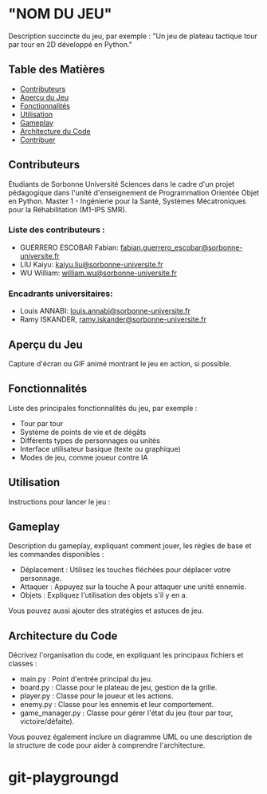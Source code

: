 # "NOM DU JEU"

Description succincte du jeu, par exemple : "Un jeu de plateau tactique tour par tour en 2D développé en Python."

## Table des Matières
- [Contributeurs](#contributeurs)
- [Aperçu du Jeu](#aperçu-du-jeu)
- [Fonctionnalités](#fonctionnalités)
- [Utilisation](#utilisation)
- [Gameplay](#gameplay)
- [Architecture du Code](#architecture-du-code)
- [Contribuer](#contribuer)

## Contributeurs
Étudiants de Sorbonne Université Sciences dans le cadre d'un projet pédagogique dans l'unité d'enseignement de Programmation Orientée Objet en Python.
Master 1 - Ingénierie pour la Santé, Systèmes Mécatroniques pour la Réhabilitation (M1-IPS SMR).

### Liste des contributeurs : 
- GUERRERO ESCOBAR Fabian: fabian.guerrero_escobar@sorbonne-universite.fr
- LIU Kaiyu: kaiyu.liu@sorbonne-universite.fr
- WU William: william.wu@sorbonne-universite.fr

### Encadrants universitaires: 
- Louis ANNABI: louis.annabi@sorbonne-universite.fr
- Ramy ISKANDER, ramy.iskander@sorbonne-universite.fr

## Aperçu du Jeu
Capture d'écran ou GIF animé montrant le jeu en action, si possible.

## Fonctionnalités
Liste des principales fonctionnalités du jeu, par exemple :
- Tour par tour
- Système de points de vie et de dégâts
- Différents types de personnages ou unités
- Interface utilisateur basique (texte ou graphique)
- Modes de jeu, comme joueur contre IA

## Utilisation
Instructions pour lancer le jeu :

## Gameplay
Description du gameplay, expliquant comment jouer, les règles de base et les commandes disponibles :

- Déplacement : Utilisez les touches fléchées pour déplacer votre personnage.
- Attaquer : Appuyez sur la touche A pour attaquer une unité ennemie.
- Objets : Expliquez l'utilisation des objets s'il y en a.

Vous pouvez aussi ajouter des stratégies et astuces de jeu.

## Architecture du Code
Décrivez l'organisation du code, en expliquant les principaux fichiers et classes :

- main.py : Point d'entrée principal du jeu.
- board.py : Classe pour le plateau de jeu, gestion de la grille.
- player.py : Classe pour le joueur et les actions.
- enemy.py : Classe pour les ennemis et leur comportement.
- game_manager.py : Classe pour gérer l'état du jeu (tour par tour, victoire/défaite).

Vous pouvez également inclure un diagramme UML ou une description de la structure de code pour aider à comprendre l'architecture.
# git-playgroungd
